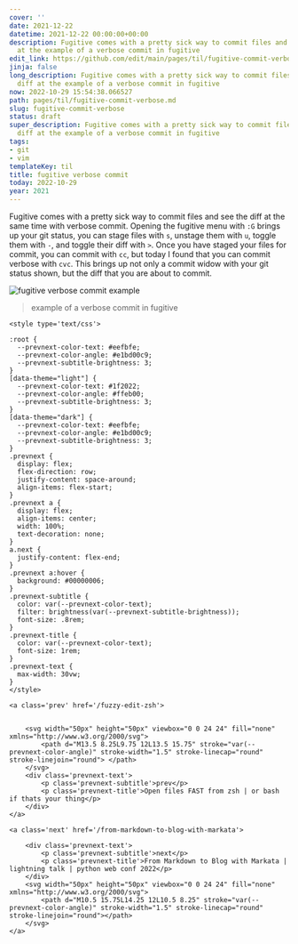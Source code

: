 ```yaml
---
cover: ''
date: 2021-12-22
datetime: 2021-12-22 00:00:00+00:00
description: Fugitive comes with a pretty sick way to commit files and see the diff
  at the example of a verbose commit in fugitive
edit_link: https://github.com/edit/main/pages/til/fugitive-commit-verbose.md
jinja: false
long_description: Fugitive comes with a pretty sick way to commit files and see the
  diff at the example of a verbose commit in fugitive
now: 2022-10-29 15:54:38.066527
path: pages/til/fugitive-commit-verbose.md
slug: fugitive-commit-verbose
status: draft
super_description: Fugitive comes with a pretty sick way to commit files and see the
  diff at the example of a verbose commit in fugitive
tags:
- git
- vim
templateKey: til
title: fugitive verbose commit
today: 2022-10-29
year: 2021
---
```


Fugitive comes with a pretty sick way to commit files and see the diff at the
same time with verbose commit.  Opening the fugitive menu with `:G` brings up
your git status, you can stage files with `s`, unstage them with `u`, toggle
them with `-`, and toggle their diff with `>`.  Once you have staged your files
for commit, you can commit with `cc`, but today I found that you can commit
verbose with `cvc`.  This brings up not only a commit widow with your git
status shown, but the diff that you are about to commit.

![fugitive verbose commit example](https://images.waylonwalker.com/fugitive-verbose-commit.png)

> example of a verbose commit in fugitive
<div class='prevnext'>

    <style type='text/css'>

    :root {
      --prevnext-color-text: #eefbfe;
      --prevnext-color-angle: #e1bd00c9;
      --prevnext-subtitle-brightness: 3;
    }
    [data-theme="light"] {
      --prevnext-color-text: #1f2022;
      --prevnext-color-angle: #ffeb00;
      --prevnext-subtitle-brightness: 3;
    }
    [data-theme="dark"] {
      --prevnext-color-text: #eefbfe;
      --prevnext-color-angle: #e1bd00c9;
      --prevnext-subtitle-brightness: 3;
    }
    .prevnext {
      display: flex;
      flex-direction: row;
      justify-content: space-around;
      align-items: flex-start;
    }
    .prevnext a {
      display: flex;
      align-items: center;
      width: 100%;
      text-decoration: none;
    }
    a.next {
      justify-content: flex-end;
    }
    .prevnext a:hover {
      background: #00000006;
    }
    .prevnext-subtitle {
      color: var(--prevnext-color-text);
      filter: brightness(var(--prevnext-subtitle-brightness));
      font-size: .8rem;
    }
    .prevnext-title {
      color: var(--prevnext-color-text);
      font-size: 1rem;
    }
    .prevnext-text {
      max-width: 30vw;
    }
    </style>
    
    <a class='prev' href='/fuzzy-edit-zsh'>
    

        <svg width="50px" height="50px" viewbox="0 0 24 24" fill="none" xmlns="http://www.w3.org/2000/svg">
            <path d="M13.5 8.25L9.75 12L13.5 15.75" stroke="var(--prevnext-color-angle)" stroke-width="1.5" stroke-linecap="round" stroke-linejoin="round"> </path>
        </svg>
        <div class='prevnext-text'>
            <p class='prevnext-subtitle'>prev</p>
            <p class='prevnext-title'>Open files FAST from zsh | or bash if thats your thing</p>
        </div>
    </a>
    
    <a class='next' href='/from-markdown-to-blog-with-markata'>
    
        <div class='prevnext-text'>
            <p class='prevnext-subtitle'>next</p>
            <p class='prevnext-title'>From Markdown to Blog with Markata | lightning talk | python web conf 2022</p>
        </div>
        <svg width="50px" height="50px" viewbox="0 0 24 24" fill="none" xmlns="http://www.w3.org/2000/svg">
            <path d="M10.5 15.75L14.25 12L10.5 8.25" stroke="var(--prevnext-color-angle)" stroke-width="1.5" stroke-linecap="round" stroke-linejoin="round"></path>
        </svg>
    </a>
  </div>